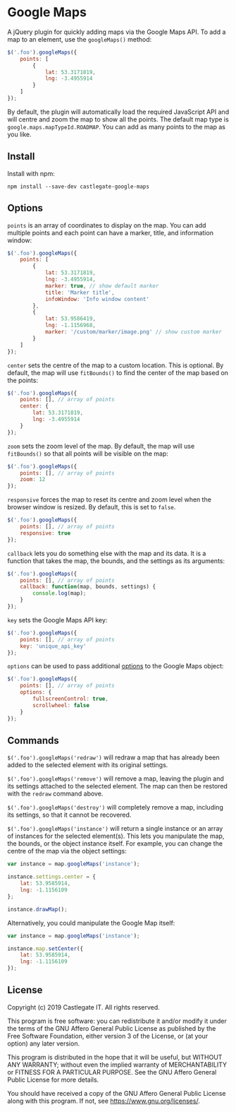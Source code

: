 # Google Maps

A jQuery plugin for quickly adding maps via the Google Maps API. To add a map to an element, use the `googleMaps()` method:

~~~ javascript
$('.foo').googleMaps({
    points: [
        {
            lat: 53.3171819,
            lng: -3.4955914
        }
    ]
});
~~~

By default, the plugin will automatically load the required JavaScript API and will centre and zoom the map to show all the points. The default map type is `google.maps.mapTypeId.ROADMAP`. You can add as many points to the map as you like.

## Install

Install with npm:

    npm install --save-dev castlegate-google-maps

## Options

`points` is an array of coordinates to display on the map. You can add multiple points and each point can have a marker, title, and information window:

~~~ javascript
$('.foo').googleMaps({
    points: [
        {
            lat: 53.3171819,
            lng: -3.4955914,
            marker: true, // show default marker
            title: 'Marker title',
            infoWindow: 'Info window content'
        },
        {
            lat: 53.9586419,
            lng: -1.1156968,
            marker: '/custom/marker/image.png' // show custom marker
        }
    ]
});
~~~

`center` sets the centre of the map to a custom location. This is optional. By default, the map will use `fitBounds()` to find the center of the map based on the points:

~~~ javascript
$('.foo').googleMaps({
    points: [], // array of points
    center: {
        lat: 53.3171819,
        lng: -3.4955914
    }
});
~~~

`zoom` sets the zoom level of the map. By default, the map will use `fitBounds()` so that all points will be visible on the map:

~~~ javascript
$('.foo').googleMaps({
    points: [], // array of points
    zoom: 12
});
~~~

`responsive` forces the map to reset its centre and zoom level when the browser window is resized. By default, this is set to `false`.

~~~ javascript
$('.foo').googleMaps({
    points: [], // array of points
    responsive: true
});
~~~

`callback` lets you do something else with the map and its data. It is a function that takes the map, the bounds, and the settings as its arguments:

~~~ javascript
$('.foo').googleMaps({
    points: [], // array of points
    callback: function(map, bounds, settings) {
        console.log(map);
    }
});
~~~

`key` sets the Google Maps API key:

~~~ javascript
$('.foo').googleMaps({
    points: [], // array of points
    key: 'unique_api_key'
});
~~~

`options` can be used to pass additional [options](https://developers.google.com/maps/documentation/javascript/reference#MapOptions) to the Google Maps object:

~~~ javascript
$('.foo').googleMaps({
    points: [], // array of points
    options: {
        fullscreenControl: true,
        scrollwheel: false
    }
});
~~~

## Commands

`$('.foo').googleMaps('redraw')` will redraw a map that has already been added to the selected element with its original settings.

`$('.foo').googleMaps('remove')` will remove a map, leaving the plugin and its settings attached to the selected element. The map can then be restored with the `redraw` command above.

`$('.foo').googleMaps('destroy')` will completely remove a map, including its settings, so that it cannot be recovered.

`$('.foo').googleMaps('instance')` will return a single instance or an array of instances for the selected element(s). This lets you manipulate the map, the bounds, or the object instance itself. For example, you can change the centre of the map via the object settings:

~~~ javascript
var instance = map.googleMaps('instance');

instance.settings.center = {
    lat: 53.9585914,
    lng: -1.1156109
};

instance.drawMap();
~~~

Alternatively, you could manipulate the Google Map itself:

~~~ javascript
var instance = map.googleMaps('instance');

instance.map.setCenter({
    lat: 53.9585914,
    lng: -1.1156109
});
~~~

## License

Copyright (c) 2019 Castlegate IT. All rights reserved.

This program is free software: you can redistribute it and/or modify it under the terms of the GNU Affero General Public License as published by the Free Software Foundation, either version 3 of the License, or (at your option) any later version.

This program is distributed in the hope that it will be useful, but WITHOUT ANY WARRANTY; without even the implied warranty of MERCHANTABILITY or FITNESS FOR A PARTICULAR PURPOSE. See the GNU Affero General Public License for more details.

You should have received a copy of the GNU Affero General Public License along with this program. If not, see <https://www.gnu.org/licenses/>.
